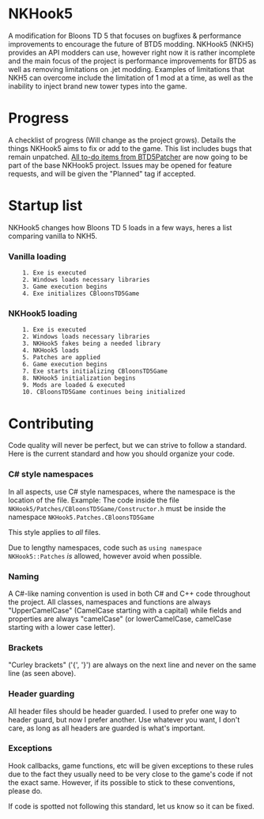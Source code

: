 # NKHook5
A modification for Bloons TD 5 that focuses on bugfixes & performance improvements to encourage the future of BTD5 modding. NKHook5 (NKH5) provides an API modders can use, however right now it is rather incomplete and the main focus of the project is performance improvements for BTD5 as well as removing limitations on .jet modding. Examples of limitations that NKH5 can overcome include the limitation of 1 mod at a time, as well as the inability to inject brand new tower types into the game.

# Progress
A checklist of progress (Will change as the project grows). Details the things NKHook5 aims to fix or add to the game. This list includes bugs that remain unpatched. [All to-do items from BTD5Patcher](https://github.com/DisabledMallis/BTD5Patcher/projects/1) are now going to be part of the base NKHook5 project. Issues may be opened for feature requests, and will be given the "Planned" tag if accepted.

# Startup list
NKHook5 changes how Bloons TD 5 loads in a few ways, heres a list comparing vanilla to NKH5.

### Vanilla loading
```
	1. Exe is executed
	2. Windows loads necessary libraries
	3. Game execution begins
	4. Exe initializes CBloonsTD5Game
```
### NKHook5 loading
```
	1. Exe is executed
	2. Windows loads necessary libraries
	3. NKHook5 fakes being a needed library
	4. NKHook5 loads
	5. Patches are applied
	6. Game execution begins
	7. Exe starts initializing CBloonsTD5Game
	8. NKHook5 initialization begins
	9. Mods are loaded & executed
	10. CBloonsTD5Game continues being initialized
```

# Contributing
Code quality will never be perfect, but we can strive to follow a standard. Here is the current standard and how you should organize your code.

### C# style namespaces
In all aspects, use C# style namespaces, where the namespace is the location of the file.
Example:
The code inside the file ```NKHook5/Patches/CBloonsTD5Game/Constructor.h```
must be inside the namespace
```NKHook5.Patches.CBloonsTD5Game```

This style applies to *all* files.

Due to lengthy namespaces, code such as ``using namespace NKHook5::Patches`` *is* allowed, however avoid when possible.

### Naming
A C#-like naming convention is used in both C# and C++ code throughout the project. All classes, namespaces and functions are always "UpperCamelCase" (CamelCase starting with a capital) while fields and properties are always "camelCase" (or lowerCamelCase, camelCase starting with a lower case letter).

### Brackets
"Curley brackets" ('{', '}') are always on the next line and never on the same line (as seen above).

### Header guarding
All header files should be header guarded. I used to prefer one way to header guard, but now I prefer another. Use whatever you want, I don't care, as long as all headers are guarded is what's important.

### Exceptions
Hook callbacks, game functions, etc will be given exceptions to these rules due to the fact they usually need to be very close to the game's code if not the exact same. However, if its possible to stick to these conventions, please do.

If code is spotted not following this standard, let us know so it can be fixed.
